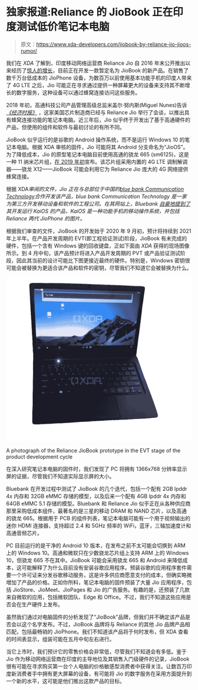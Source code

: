 # 独家报道:Reliance 的 JioBook 正在印度测试低价笔记本电脑

> 原文：<https://www.xda-developers.com/jiobook-by-reliance-jio-jioos-rumor/>

我们在 *XDA* 了解到，印度移动网络运营商 Reliance Jio 自 2016 年末公开推出以来经历了[惊人的增长](https://www.xda-developers.com/reliance-jio-crosses-100-million-subscribers-in-india-in-5-months-launches-jio-prime-subscription-plan/)，目前正在开发一款暂定名为 JioBook 的新产品。在销售了数千万台低成本的 JioPhone 设备，为数百万以前使用基本功能手机的印度人带来了 4G LTE 之后，Jio 可能正在寻求通过提供一种屏幕更大的设备来支持其不断增长的数字服务，这种设备可以通过蜂窝连接访问这些服务。

2018 年初，高通科技公司产品管理高级总监米盖尔·努内斯(Miguel Nunes)告诉 [*《经济时报》*](https://telecom.economictimes.indiatimes.com/news/reliance-jio-in-talks-with-qualcomm-to-launch-laptops-with-cellular-connectivity/63713226) ，这家美国芯片制造商已经与 Reliance Jio 举行了会谈，以推出具有蜂窝连接功能的笔记本电脑。近三年后，Jio 似乎终于开发出了基于高通硬件的产品，但使用的组件和软件与最初讨论的有所不同。

JioBook 似乎运行的是谷歌的 Android 操作系统，而不是运行 Windows 10 的笔记本电脑。根据 XDA 审核的固件，Jio 可能将其 Android 分支命名为“JioOS”。为了降低成本，Jio 的原型笔记本电脑目前使用高通的骁龙 665 (sm6125)，这是一种 11 纳米芯片组，[在 2019 年初](https://www.xda-developers.com/qualcomm-snapdragon-665-snapdragon-730g/)宣布。该芯片组采用内置的 4G LTE 调制解调器——骁龙 X12——JioBook 可能会利用它为 Reliance Jio 庞大的 4G 网络提供蜂窝连接。

根据 XDA*审阅的文件，Jio 正在与总部位于中国的[blue bank Communication Technology](http://www.bluebank.com.cn/)合作开发该产品，blue bank Communication Technology 是一家为第三方开发移动设备和软件的工程公司。在其网站上，Bluebank [自豪地提到了](http://www.bluebank.com.cn/osproduct)其开发运行 KaiOS 的产品，KaiOS 是一种功能手机的移动操作系统，并包括 Reliance 两代 JioPhone 的图片。*

根据我们审查的文件，JioBook 的开发始于 2020 年 9 月初，预计将持续到 2021 年上半年。在产品开发周期的 EVT(即工程验证测试)阶段，JioBook 有未完成的硬件，包括一个含有 Windows 键的回收键盘，正如下面由 *XDA* 获得的现场图像所示。到 4 月中旬，该产品预计将进入产品开发周期的 PVT 或产品验证测试阶段，因此其当前的设计可能比下图更接近最终的硬件。特别是，Windows 密钥很可能会被替换为更适合该产品和软件的密钥，尽管我们不知道它会被替换为什么。

 <picture>![Reliance JioBook prototype](img/274ae3b7ff92688b54db9da4e9cde9b5.png)</picture> 

A photograph of the Reliance JioBook prototype in the EVT stage of the product development cycle

在深入研究笔记本电脑的固件时，我们发现了 PC 将拥有 1366x768 分辨率显示屏的证据，尽管我们不知道实际显示屏的大小。

Bluebank 在开发过程中测试了 JioBook 的几个迭代，包括一个配有 2GB lpddr 4x 内存和 32GB eMMC 存储的模型，以及后来一个配有 4GB lpddr 4x 内存和 64GB eMMC 5.1 存储的模型。Bluebank 和 Reliance Jio 似乎正在从各种供应商那里采购低成本组件，最著名的是三星的移动 DRAM 和 NAND 芯片，以及高通的骁龙 665。根据用于 PCB 的组件列表，笔记本电脑可能有一个用于视频输出的迷你 HDMI 连接器，支持超过 2.4 和 5GHz 频率的 WiFi，蓝牙，三轴加速度计和高通音频芯片。

PC 目前运行的是干净的 Android 10 版本，在发布之前不太可能会切换到 ARM 上的 Windows 10。高通和微软只在少数骁龙芯片组上支持 ARM 上的 Windows 10，但骁龙 665 不在其中。JioBook 可能会采用骁龙 665 和 Android 来降低成本，这可能解释了为什么目前没有安装谷歌应用程序。预装谷歌的应用程序套件需要一个许可证来分发谷歌移动服务，这是许多供应商愿意支付的成本，但确实略微增加了产品的价格。正如你所料，笔记本电脑的固件预装了大量 Jio 应用程序，包括 JioStore、JioMeet、JioPages 和 Jio 的广告服务。有趣的是，还预装了几款来自微软的应用，包括微软团队、Edge 和 Office。不过，我们不知道这些应用是否会在生产硬件上发布。

虽然我们通过对电脑固件的分析发现了“JioBook”品牌，但我们并不确定该产品是否会以这个名字发布。不过，JioBook 品牌将与 Reliance 的其他 Jio 品牌产品相匹配，包括最畅销的 JioPhone。我们不知道该产品将于何时发布，但 XDA 查看的时间表显示，组装可能在五月中旬左右进行。

当它上市时，我们预计它的零售价格会非常低，尽管我们不知道会有多低。鉴于 Jio 作为移动网络运营商在印度的主导地位及其销售入门级硬件的记录，JioBook 很有可能在寻求购买第一台个人电脑的价格敏感型消费者中获得关注。让数百万印度新消费者手中拥有更大屏幕的设备，有可能将 Jio 的数字服务在采用方面提升到一个新的水平，这可能是他们推出这款产品的目标。